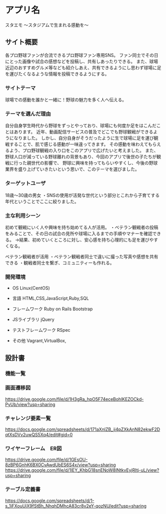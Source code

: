 # アプリ名
スタエモ
〜スタジアムで生まれる感動を〜

## サイト概要
各プロ野球ファンが合流できるプロ野球ファン専用SNS。
ファン同士でその日にとった画像や試合の感想などを投稿し、共有しあったりできる。
また、球場近辺のおすすめグルメ等なども紹介しあえ、共有できるようにし思わず球場に足を運びたくなるような情報を投稿できるようにする。

### サイトテーマ
球場での感動を誰かと一緒に！野球の魅力を多く人へ伝える。

### テーマを選んだ理由
自分自身学生時代から野球をずっとやっており、球場にも何度か足をはこんだことはあります。
近年、動画配信サービスの普及でどこでも野球観戦ができるようになりました。
しかし、自分自身がそうだったように生で球場に足を運び観戦することで、肌で感じる感動が一味違ってきます。
その感動を味わえてもらえるよう、プロ野球観戦の入り口をこのアプリで広げたいと考えました。
また、野球人口が減っている野球離れの背景もあり、今回のアプリで後世の子たちが観戦に行った親世代の影響で、
野球に興味を持ってもらいやすくし、今後の野球業界を盛り上げていきたいという思いで、このテーマを選びました。

### ターゲットユーザ
18歳〜30歳の男女
・SNSの使用が活発な世代という部分とこれから子育てする年代ということでここに絞りました。

### 主な利用シーン
初めて観戦にいく人や興味を持ち始めてる人が活用。
・ベテラン観戦者の投稿をみることで、その日の試合の見所や球場に入るまでの手順やマナーを確認できる。
→結果、初めていくところに対し、安心感を持ち心理的にも足を運びやすくなる。

ベテラン観戦者が活用
・ベテラン観戦者同士で違いに撮った写真や感想を共有できる
・観戦者同士を繋ぎ、コミュニティーも作れる。

### 開発環境
- OS
Linux(CentOS)

- 言語
HTML,CSS,JavaScript,Ruby,SQL

- フレームワーク
Ruby on Rails
Bootstrap

- JSライブラリ
jQuery

- テストフレームワーク
RSpec

- その他
Vagrant,VirtualBox,


## 設計書

### 機能一覧

### 画面遷移図
https://drive.google.com/file/d/1H3gRa_hpO5F74eceBohlKEZOCkd-PyUb/view?usp=sharing

### チャレンジ要素一覧
https://docs.google.com/spreadsheets/d/171aXnlZB_ji4pZXkAnN82ekwF2DqtXsDVv2uwQS5Xq4/edit#gid=0

### ワイヤーフレーム　ER図
https://drive.google.com/file/d/1GEsOU-8zBP6GnhK6BX0CvAwdUbES6S4x/view?usp=sharing
https://drive.google.com/file/d/1lEY_KhbG18snENoW8lNtkvEyjRItj-uL/view?usp=sharing

### テーブル定義書
https://docs.google.com/spreadsheets/d/1-s_1iFXouUiX9fStBh_NhqhDMhcA83cr8v2eY-qozNU/edit?usp=sharing
